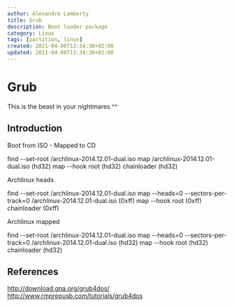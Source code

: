 ```yaml
---
author: Alexandre Lamberty
title: Grub
description: Boot loader package
category: Linux
tags: [partition, linux]
created: 2021-04-06T13:34:30+02:00
updated: 2021-04-06T13:34:30+02:00
---
```


# Grub

This is the beast in your nightmares ^^

## Introduction

Boot from ISO - Mapped to CD

find --set-root /archlinux-2014.12.01-dual.iso
map /archlinux-2014.12.01-dual.iso (hd32)
map --hook
root (hd32)
chainloader (hd32)

Archlinux heads

find --set-root /archlinux-2014.12.01-dual.iso
map --heads=0 --sectors-per-track=0 /archlinux-2014.12.01-dual.iso (0xff)
map --hook
root (0xff)
chainloader (0xff)

Archlinux mapped

find --set-root /archlinux-2014.12.01-dual.iso
map --heads=0 --sectors-per-track=0 /archlinux-2014.12.01-dual.iso (hd32)
map --hook
root (hd32)
chainloader (hd32)

## References

http://download.gna.org/grub4dos/
http://www.rmprepusb.com/tutorials/grub4dos
